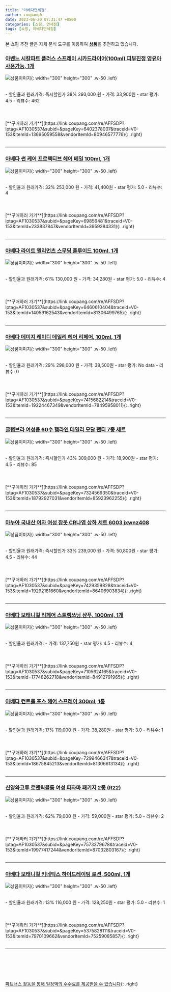 ```yaml
---
title: "아베다면세점"
author: coupang6
date: 2023-06-20 07:31:47 +0800
categories: [쇼핑, 면세점]
tags: [쇼핑, 아베다면세점]
---
```


본 쇼핑 추천 글은 자체 분석 도구를 이용하여 [**상품**](https://link.coupang.com/a/bao1ui)을 추천하고 있습니다.

### [아벤느 시칼파트 플러스 스프레이 시카드라이어(100ml) 피부진정 영유아사용가능, 1개](https://link.coupang.com/re/AFFSDP?lptag=AF1030537&subid=&pageKey=6402378007&traceid=V0-153&itemId=13695059558&vendorItemId=80946577776)

![상품이미지](https://thumbnail8.coupangcdn.com/thumbnails/remote/230x230ex/image/vendor_inventory/b9d2/a592ff1b33bc394014cea0e8dd384d700e61dfe5553fd42f124dd384df4d.jpg){: width="300" height="300" .w-50 .left}


<br>
- 할인율과 원래가격: 즉시할인가 38%  293,000   원
- 가격: 33,900원
- star 평가: 4.5
- 리뷰수: 462
<br>
<br>
<br>
<br>
[**구매하러 가기**](https://link.coupang.com/re/AFFSDP?lptag=AF1030537&subid=&pageKey=6402378007&traceid=V0-153&itemId=13695059558&vendorItemId=80946577776){: .right}
<br>
<br>

---

### [아베다 썬 케어 프로텍티브 헤어 베일 100ml, 1개](https://link.coupang.com/re/AFFSDP?lptag=AF1030537&subid=&pageKey=69856481&traceid=V0-153&itemId=233837847&vendorItemId=3959384331)

![상품이미지](https://thumbnail6.coupangcdn.com/thumbnails/remote/230x230ex/image/vendor_inventory/0f1e/1535a4de39840c856920edc493abe67b38b3a4dde4db19b54acd1e3056e9.jpg){: width="300" height="300" .w-50 .left}


<br>
- 할인율과 원래가격: 32%  253,000   원
- 가격: 41,400원
- star 평가: 5.0
- 리뷰수: 4
<br>
<br>
<br>
<br>
[**구매하러 가기**](https://link.coupang.com/re/AFFSDP?lptag=AF1030537&subid=&pageKey=69856481&traceid=V0-153&itemId=233837847&vendorItemId=3959384331){: .right}
<br>
<br>

---

### [아베다 라이트 엘리먼츠 스무딩 플루이드 100ml, 1개](https://link.coupang.com/re/AFFSDP?lptag=AF1030537&subid=&pageKey=6460610404&traceid=V0-153&itemId=14059162543&vendorItemId=81306499765)

![상품이미지](https://thumbnail8.coupangcdn.com/thumbnails/remote/230x230ex/image/vendor_inventory/2e63/180b5b72cf7aed8807fe1fd1e4b8c27350a87bb166361569957de121f659.jpg){: width="300" height="300" .w-50 .left}


<br>
- 할인율과 원래가격: 61%  130,000   원
- 가격: 34,280원
- star 평가: 5.0
- 리뷰수: 4
<br>
<br>
<br>
<br>
[**구매하러 가기**](https://link.coupang.com/re/AFFSDP?lptag=AF1030537&subid=&pageKey=6460610404&traceid=V0-153&itemId=14059162543&vendorItemId=81306499765){: .right}
<br>
<br>

---

### [아베다 데미지 레미디 데일리 헤어 리페어, 100ml, 1개](https://link.coupang.com/re/AFFSDP?lptag=AF1030537&subid=&pageKey=7415682214&traceid=V0-153&itemId=19224467349&vendorItemId=78495958011)

![상품이미지](https://thumbnail6.coupangcdn.com/thumbnails/remote/230x230ex/image/vendor_inventory/0254/c060507a1c1b5ee4fe689ad0fed76e4e4a38d144c43703d81d4e469327e0.jpg){: width="300" height="300" .w-50 .left}


<br>
- 할인율과 원래가격: 29%  298,000   원
- 가격: 38,500원
- star 평가: No data
- 리뷰수: 0
<br>
<br>
<br>
<br>
[**구매하러 가기**](https://link.coupang.com/re/AFFSDP?lptag=AF1030537&subid=&pageKey=7415682214&traceid=V0-153&itemId=19224467349&vendorItemId=78495958011){: .right}
<br>
<br>

---

### [글램브라 여성용 60수 햄라인 데일리 모달 팬티 7종 세트](https://link.coupang.com/re/AFFSDP?lptag=AF1030537&subid=&pageKey=7324569350&traceid=V0-153&itemId=18792927031&vendorItemId=85923962255)

![상품이미지](https://thumbnail7.coupangcdn.com/thumbnails/remote/230x230ex/image/retail/images/2023/05/09/18/1/f0d632a8-0e66-4a7b-8de5-f2ba42d049b9.jpg){: width="300" height="300" .w-50 .left}


<br>
- 할인율과 원래가격: 즉시할인가 43%  309,000   원
- 가격: 18,900원
- star 평가: 4.5
- 리뷰수: 85
<br>
<br>
<br>
<br>
[**구매하러 가기**](https://link.coupang.com/re/AFFSDP?lptag=AF1030537&subid=&pageKey=7324569350&traceid=V0-153&itemId=18792927031&vendorItemId=85923962255){: .right}
<br>
<br>

---

### [마누아 국내산 여자 여성 잠옷 CR나염 상하 세트 6003 jxwnz408](https://link.coupang.com/re/AFFSDP?lptag=AF1030537&subid=&pageKey=7429359828&traceid=V0-153&itemId=19292181660&vendorItemId=86406903834)

![상품이미지](https://thumbnail7.coupangcdn.com/thumbnails/remote/230x230ex/image/vendor_inventory/bde1/535932a18ec19cc94d0a5b98fac289dff0bd7352480fb642971bb627dced.jpg){: width="300" height="300" .w-50 .left}


<br>
- 할인율과 원래가격: 즉시할인가 33%  239,000   원
- 가격: 50,800원
- star 평가: 4.5
- 리뷰수: 44
<br>
<br>
<br>
<br>
[**구매하러 가기**](https://link.coupang.com/re/AFFSDP?lptag=AF1030537&subid=&pageKey=7429359828&traceid=V0-153&itemId=19292181660&vendorItemId=86406903834){: .right}
<br>
<br>

---

### [아베다 보태니컬 리페어 스트렝쓰닝 샴푸, 1000ml, 1개](https://link.coupang.com/re/AFFSDP?lptag=AF1030537&subid=&pageKey=7105624165&traceid=V0-153&itemId=17748262718&vendorItemId=84912791965)

![상품이미지](https://thumbnail7.coupangcdn.com/thumbnails/remote/230x230ex/image/vendor_inventory/aaa2/1627d1dcdfb26dc02072589b764ee10be719a0cf21cd79d3404a563767b5.jpg){: width="300" height="300" .w-50 .left}


<br>
- 할인율과 원래가격: 
- 가격: 137,750원
- star 평가: 4.5
- 리뷰수: 4
<br>
<br>
<br>
<br>
[**구매하러 가기**](https://link.coupang.com/re/AFFSDP?lptag=AF1030537&subid=&pageKey=7105624165&traceid=V0-153&itemId=17748262718&vendorItemId=84912791965){: .right}
<br>
<br>

---

### [아베다 컨트롤 포스 헤어 스프레이 300ml, 1통](https://link.coupang.com/re/AFFSDP?lptag=AF1030537&subid=&pageKey=7299466347&traceid=V0-153&itemId=18675845213&vendorItemId=81306613134)

![상품이미지](https://thumbnail9.coupangcdn.com/thumbnails/remote/230x230ex/image/vendor_inventory/5c97/3ecf7c7179abd659fc57100a5d52e2dad80fc0658a9e5da6f7254364f42f.jpg){: width="300" height="300" .w-50 .left}


<br>
- 할인율과 원래가격: 17%  119,000   원
- 가격: 38,280원
- star 평가: 3.0
- 리뷰수: 1
<br>
<br>
<br>
<br>
[**구매하러 가기**](https://link.coupang.com/re/AFFSDP?lptag=AF1030537&subid=&pageKey=7299466347&traceid=V0-153&itemId=18675845213&vendorItemId=81306613134){: .right}
<br>
<br>

---

### [신영와코루 로맨틱블룸 여성 파자마 패키지 2종 (R22)](https://link.coupang.com/re/AFFSDP?lptag=AF1030537&subid=&pageKey=7573379678&traceid=V0-153&itemId=19977417244&vendorItemId=87032803167)

![상품이미지](https://thumbnail6.coupangcdn.com/thumbnails/remote/230x230ex/image/vendor_inventory/902e/c70f1b4f6527718bfae3e19da5fd186ee70e2fdb635e6472dfa332e5c2c1.jpg){: width="300" height="300" .w-50 .left}


<br>
- 할인율과 원래가격: 62%  79,000   원
- 가격: 59,000원
- star 평가: 5.0
- 리뷰수: 2
<br>
<br>
<br>
<br>
[**구매하러 가기**](https://link.coupang.com/re/AFFSDP?lptag=AF1030537&subid=&pageKey=7573379678&traceid=V0-153&itemId=19977417244&vendorItemId=87032803167){: .right}
<br>
<br>

---

### [아베다 보태니컬 키네틱스 하이드레이팅 로션, 500ml, 1개](https://link.coupang.com/re/AFFSDP?lptag=AF1030537&subid=&pageKey=5375828111&traceid=V0-153&itemId=7970109662&vendorItemId=75259085857)

![상품이미지](https://thumbnail9.coupangcdn.com/thumbnails/remote/230x230ex/image/retail/images/2626826947155543-e607b5af-8f13-4d47-a695-793af5b34a8c.jpg){: width="300" height="300" .w-50 .left}


<br>
- 할인율과 원래가격: 13%  116,000   원
- 가격: 128,250원
- star 평가: 5.0
- 리뷰수: 1
<br>
<br>
<br>
<br>
[**구매하러 가기**](https://link.coupang.com/re/AFFSDP?lptag=AF1030537&subid=&pageKey=5375828111&traceid=V0-153&itemId=7970109662&vendorItemId=75259085857){: .right}
<br>
<br>

---
<br><br><br><br><br> [파트너스 활동을 통해 일정액의 수수료를 제공받을 수 있습니다](https://link.coupang.com/a/bao1ui){: .right}